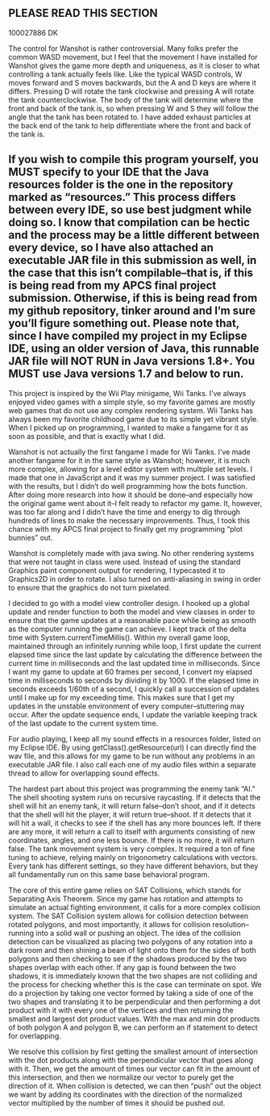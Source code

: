 PLEASE READ THIS SECTION
------------------------
100027886 DK

The control for Wanshot is rather controversial. Many folks prefer the common WASD movement, but I feel that the movement I have installed for Wanshot gives the game more depth and uniqueness, as it is closer to what controlling a tank actually feels like. Like the typical WASD controls, W moves forward and S moves backwards, but the A and D keys are where it differs. Pressing D will rotate the tank clockwise and pressing A will rotate the tank counterclockwise. The body of the tank will determine where the front and back of the tank is, so when pressing W and S they will follow the angle that the tank has been rotated to. I have added exhaust particles at the back end of the tank to help differentiate where the front and back of the tank is.

If you wish to compile this program yourself, you MUST specify to your IDE that the Java resources folder is the one in the repository marked as “resources.” This process differs between every IDE, so use best judgment while doing so. I know that compilation can be hectic and the process may be a little different between every device, so I have also attached an executable JAR file in this submission as well, in the case that this isn’t compilable–that is, if this is being read from my APCS final project submission. Otherwise, if this is being read from my github repository, tinker around and I’m sure you’ll figure something out. Please note that, since I have compiled my project in my Eclipse IDE, using an older version of Java, this runnable JAR file will NOT RUN in Java versions 1.8+. You MUST use Java versions 1.7 and below to run.
------------------------

This project is inspired by the Wii Play minigame, Wii Tanks. I’ve always enjoyed video games with a simple style, so my favorite games are mostly web games that do not use any complex rendering system. Wii Tanks has always been my favorite childhood game due to its simple yet vibrant style. When I picked up on programming, I wanted to make a fangame for it as soon as possible, and that is exactly what I did.

Wanshot is not actually the first fangame I made for Wii Tanks. I’ve made another fangame for it in the same style as Wanshot; however, it is much more complex, allowing for a level editor system with multiple set levels. I made that one in JavaScript and it was my summer project. I was satisfied with the results, but I didn’t do well programming how the bots function. After doing more research into how it should be done–and especially how the original game went about it–I felt ready to refactor my game. It, however, was too far along and I didn’t have the time and energy to dig through hundreds of lines to make the necessary improvements. Thus, I took this chance with my APCS final project to finally get my programming “plot bunnies” out.

Wanshot is completely made with java swing. No other rendering systems that were not taught in class were used. Instead of using the standard Graphics paint component output for rendering, I typecasted it to Graphics2D in order to rotate. I also turned on anti-aliasing in swing in order to ensure that the graphics do not turn pixelated.

I decided to go with a model view controller design. I hooked up a global update and render function to both the model and view classes in order to ensure that the game updates at a reasonable pace while being as smooth as the computer running the game can achieve. I kept track of the delta time with System.currentTimeMillis(). Within my overall game loop, maintained through an infinitely running while loop, I first update the current elapsed time since the last update by calculating the difference between the current time in milliseconds and the last updated time in milliseconds. Since I want my game to update at 60 frames per second, I convert my elapsed time in milliseconds to seconds by dividing it by 1000. If the elapsed time in seconds exceeds 1/60th of a second, I quickly call a succession of updates until I make up for my exceeding time. This makes sure that I get my updates in the unstable environment of every computer–stuttering may occur. After the update sequence ends, I update the variable keeping track of the last update to the current system time.

For audio playing, I keep all my sound effects in a resources folder, listed on my Eclipse IDE. By using getClass().getResource(url) I can directly find the wav file, and this allows for my game to be run without any problems in an executable JAR file. I also call each one of my audio files within a separate thread to allow for overlapping sound effects.

The hardest part about this project was programming the enemy tank “AI.” The shell shooting system runs on recursive raycasting. If it detects that the shell will hit an enemy tank, it will return false–don’t shoot, and if it detects that the shell will hit the player, it will return true–shoot. If it detects that it will hit a wall, it checks to see if the shell has any more bounces left. If there are any more, it will return a call to itself with arguments consisting of new coordinates, angles, and one less bounce. If there is no more, it will return false. The tank movement system is very complex. It required a ton of fine tuning to achieve, relying mainly on trigonometry calculations with vectors. Every tank has different settings, so they have different behaviors, but they all fundamentally run on this same base behavioral program.

The core of this entire game relies on SAT Collisions, which stands for Separating Axis Theorem. Since my game has rotation and attempts to simulate an actual fighting environment, it calls for a more complex collision system. The SAT Collision system allows for collision detection between rotated polygons, and most importantly, it allows for collision resolution–running into a solid wall or pushing an object. The idea of the collision detection can be visualized as placing two polygons of any rotation into a dark room and then shining a beam of light onto them for the sides of both polygons and then checking to see if the shadows produced by the two shapes overlap with each other. If any gap is found between the two shadows, it is immediately known that the two shapes are not colliding and the process for checking whether this is the case can terminate on spot. We do a projection by taking one vector formed by taking a side of one of the two shapes and translating it to be perpendicular and then performing a dot product with it with every one of the vertices and then returning the smallest and largest dot product values. With the max and min dot products of both polygon A and polygon B, we can perform an if statement to detect for overlapping.

We resolve this collision by first getting the smallest amount of intersection with the dot products along with the perpendicular vector that goes along with it. Then, we get the amount of times our vector can fit in the amount of this intersection, and then we normalize our vector to purely get the direction of it. When collision is detected, we can then “push” out the object we want by adding its coordinates with the direction of the normalized vector multiplied by the number of times it should be pushed out.

